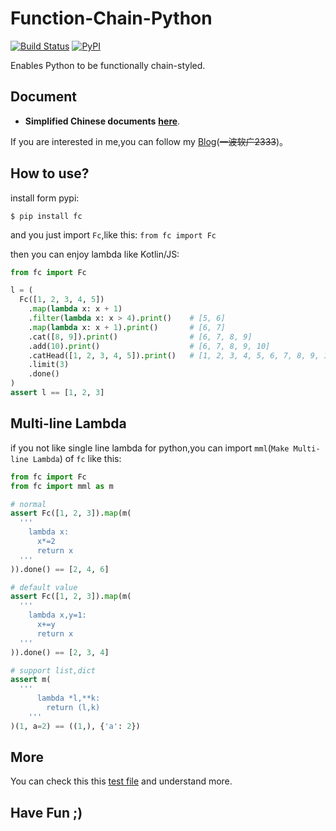 # Function-Chain-Python

[![Build Status](https://travis-ci.org/Thoxvi/Function-Chain-Python.svg?branch=master)](https://travis-ci.org/Thoxvi/Function-Chain-Python) [![PyPI](https://img.shields.io/pypi/v/fc.svg)](https://pypi.python.org/pypi/fc)

Enables Python to be functionally chain-styled.

## Document

- **Simplified Chinese documents** **[here](./docs/zh-CN/main/README.md)**.

If you are interested in me,you can follow my [Blog](https://blog.thoxvi.com/2018/05/17/Fuck%E8%BF%99%E4%B8%AA%E4%B8%96%E7%95%8C%E4%B8%8D%E5%A4%9F%E5%A5%BD%E7%9A%84%E4%B8%9C%E8%A5%BF/)(~~一波软广2333~~)。

## How to use?

install form pypi:

```
$ pip install fc
```

and you just import `Fc`,like this: `from fc import Fc`

then you can enjoy lambda like Kotlin/JS:

```python
from fc import Fc

l = (
  Fc([1, 2, 3, 4, 5])
    .map(lambda x: x + 1)
    .filter(lambda x: x > 4).print()    # [5, 6]
    .map(lambda x: x + 1).print()       # [6, 7]
    .cat([8, 9]).print()                # [6, 7, 8, 9]
    .add(10).print()                    # [6, 7, 8, 9, 10]
    .catHead([1, 2, 3, 4, 5]).print()   # [1, 2, 3, 4, 5, 6, 7, 8, 9, 10]
    .limit(3)
    .done()
)
assert l == [1, 2, 3]
```

## Multi-line Lambda

if you not like single line lambda for python,you can import `mml`(`Make Multi-line Lambda`) of `fc` like this:

```Python
from fc import Fc
from fc import mml as m

# normal
assert Fc([1, 2, 3]).map(m(
  '''
    lambda x:
      x*=2
      return x
  '''
)).done() == [2, 4, 6]

# default value
assert Fc([1, 2, 3]).map(m(
  '''
    lambda x,y=1:
      x+=y
      return x
  '''
)).done() == [2, 3, 4]

# support list,dict
assert m(
  '''
      lambda *l,**k:
        return (l,k)
    '''
)(1, a=2) == ((1,), {'a': 2})
```

## More

You can check this this [test file](./tests/test_fc.py) and understand more.

## Have Fun ;)

